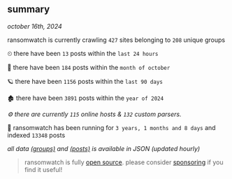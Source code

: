 
## summary
_october 16th, 2024_

ransomwatch is currently crawling `427` sites belonging to `208` unique groups

⏲ there have been `13` posts within the `last 24 hours`

🦈 there have been `184` posts within the `month of october`

🪐 there have been `1156` posts within the `last 90 days`

🏚 there have been `3891` posts within the `year of 2024`

_⚙️ there are currently `115` online hosts & `132` custom parsers._

🦕 ransomwatch has been running for `3 years, 1 months and 8 days` and indexed `13348` posts

_all data  [(groups)](http://ransomwhat.telemetry.ltd/groups) and [(posts)](http://ransomwhat.telemetry.ltd/posts) is available in JSON (updated hourly)_

> ransomwatch is fully [open source](https://github.com/joshhighet/ransomwatch#ransomwatch--). please consider [sponsoring](https://github.com/sponsors/joshhighet) if you find it useful!
